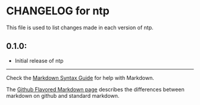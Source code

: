 # CHANGELOG for ntp

This file is used to list changes made in each version of ntp.

## 0.1.0:

* Initial release of ntp

- - - 
Check the [Markdown Syntax Guide](http://daringfireball.net/projects/markdown/syntax) for help with Markdown.

The [Github Flavored Markdown page](http://github.github.com/github-flavored-markdown/) describes the differences between markdown on github and standard markdown.
